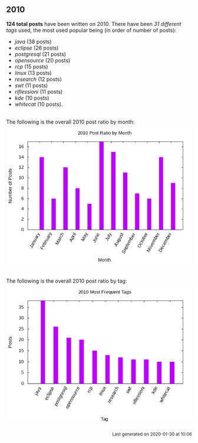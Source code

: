 ## 2010 

**124 total posts** have been written on 2010.
There have been *31 different tags* used, the most
used popular being (in order of number of posts):
 
- *java* (38 posts)  
- *eclipse* (26 posts)  
- *postgresql* (21 posts)  
- *opensource* (20 posts)  
- *rcp* (15 posts)  
- *linux* (13 posts)  
- *research* (12 posts)  
- *swt* (11 posts)  
- *riflessioni* (11 posts)  
- *kde* (10 posts)  
- *whitecat* (10 posts).<br/>
<br/>
The following is the overall 2010 post ratio by month:
<br/>
    <center>
      <img src="/images/stats/2010-months.png" alt="2010 post ratio per month" />
    </center>
<br/>

<br/>
The following is the overall 2010 post ratio by tag:
<br/>
  <center>
    <img src="/images/stats/2010-tags.png" alt="2010 post ratio per tag" />
  </center>
<br/>

<div align="right">
<small>
Last generated on 2020-01-30 at 10:06
</small>
</div>

<br/>
